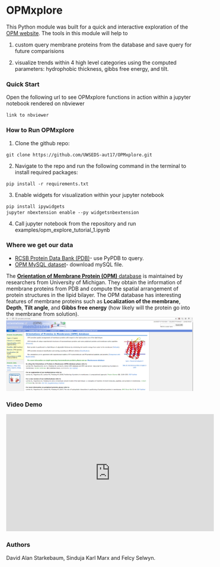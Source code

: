 # OPMxplore

This Python module was built for a quick and interactive exploration of the [OPM website](http://opm.phar.umich.edu/about.php). 
The tools in this module will help to 

1. custom query membrane proteins from the database and save query for future comparisions 

2. visualize trends within 4 high level categories using the computed parameters: hydrophobic thickness, gibbs free energy, and tilt.

### Quick Start

Open the following url to see OPMxplore functions in action within a jupyter notebook rendered on nbviewer
~~~~
link to nbviewer
~~~~

### How to Run OPMxplore

1. Clone the github repo: 
~~~~
git clone https://github.com/UWSEDS-aut17/OPMxplore.git
~~~~

2. Navigate to the repo and run the following command in the terminal to install required packages:
~~~~
pip install -r requirements.txt
~~~~

3. Enable widgets for visualization within your jupyter notebook
~~~~
pip install ipywidgets
jupyter nbextension enable --py widgetsnbextension
~~~~

4. Call jupyter notebook from the repository and run examples/opm_explore_tutorial_1.ipynb

 
### Where we get our data

* [RCSB Protein Data Bank (PDB)](https://www.rcsb.org/pdb/home/home.do)- use PyPDB to query.
* [OPM MySQL dataset](http://opm.phar.umich.edu/OPM-2016-10-10.sql)- download mySQL file.


The [**Orientation of Membrane Protein (OPM)** database](http://opm.phar.umich.edu/about.php) is maintained by researchers from University of Michigan. They obtain the information of membrane proteins from PDB and compute the spatial arrangement of protein structures in the lipid bilayer. The OPM database has interesting features of membrane proteins such as **Localization of the membrane**, **Depth**, **Tilt angle**, and **Gibbs free energy** (how likely will the protein go into the membrane from solution).
![](doc/opm.png)


### Video Demo

<iframe width="560" height="315" src="https://www.youtube.com/embed/8AhEcPVn3ac" frameborder="0" gesture="media" allow="encrypted-media" allowfullscreen></iframe>


### Authors  

David Alan Starkebaum, Sinduja Karl Marx and Felcy Selwyn. 






